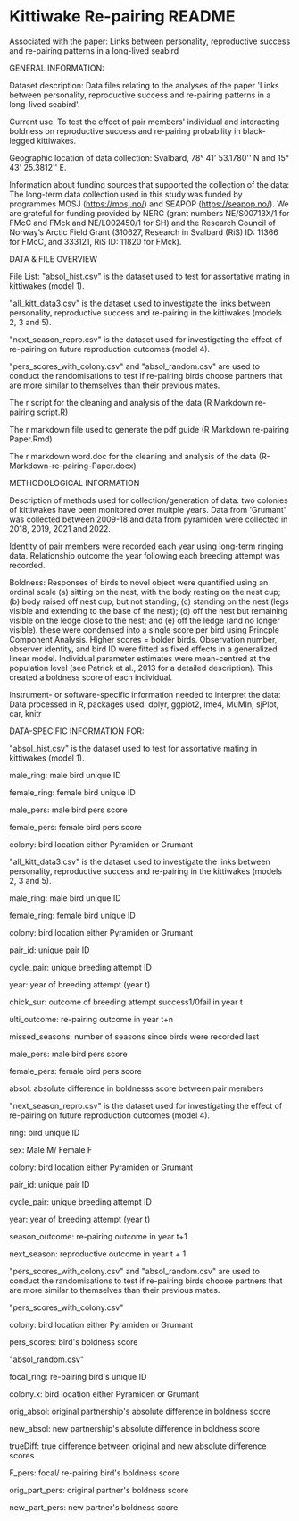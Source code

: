 # Kittiwake Re-pairing README
Associated with the paper: Links between personality, reproductive success and re-pairing patterns in a long-lived seabird 

GENERAL INFORMATION: 

Dataset description: Data files relating to the analyses of the paper 'Links between personality, reproductive success and re-pairing patterns in a long-lived seabird'. 

Current use: To test the effect of pair members' individual and interacting boldness on reproductive success and re-pairing probability in black-legged kittiwakes.

Geographic location of data collection: Svalbard, 78° 41' 53.1780'' N and 15° 43' 25.3812'' E.

Information about funding sources that supported the collection of the data: The long-term data collection used in this study was funded by programmes MOSJ (https://mosj.no/) and SEAPOP (https://seapop.no/). We are grateful for funding provided by NERC (grant numbers NE/S00713X/1 for FMcC and FMck and NE/L002450/1 for SH) and the Research Council of Norway’s Arctic Field Grant (310627, Research in Svalbard (RiS) ID: 11366 for FMcC, and 333121, RiS ID: 11820 for FMck). 

DATA & FILE OVERVIEW

File List: 
"absol_hist.csv" is the dataset used to test for assortative mating in kittiwakes (model 1). 

"all_kitt_data3.csv" is the dataset used to investigate the links between personality, reproductive success and re-pairing in the kittiwakes (models 2, 3 and 5). 

"next_season_repro.csv" is the dataset used for investigating the effect of re-pairing on future reproduction outcomes (model 4).

"pers_scores_with_colony.csv" and "absol_random.csv" are used to conduct the randomisations to test if re-pairing birds choose partners that are more similar to themselves than their previous mates. 

The r script for the cleaning and analysis of the data (R Markdown re-pairing script.R)

The r markdown file used to generate the pdf guide (R Markdown re-pairing Paper.Rmd)

The r markdown word.doc for the cleaning and analysis of the data (R-Markdown-re-pairing-Paper.docx)

METHODOLOGICAL INFORMATION

Description of methods used for collection/generation of data: two colonies of kittiwakes have been monitored over multple years. Data from 'Grumant' was collected between 2009-18 and data from pyramiden were collected in 2018, 2019, 2021 and 2022.

Identity of pair members were recorded each year using long-term ringing data. Relationship outcome the year following each breeding attempt was recorded.

Boldness: Responses of  birds to novel object were quantified using an ordinal scale (a) sitting on the nest, with the body resting on the nest cup; (b) body raised off nest cup, but not standing; (c) standing on the nest (legs visible and extending to the base of the nest); (d) off the nest but remaining visible on the ledge close to the nest; and (e) off the ledge (and no longer visible). these were condensed into a single score per bird using Princple Component Analysis. Higher scores = bolder birds. Observation number, observer identity, and bird ID were fitted as fixed effects in a generalized linear model. Individual parameter estimates were mean-centred at the population level (see Patrick et al., 2013 for a detailed description). This created a boldness score of each individual.

Instrument- or software-specific information needed to interpret the data: Data processed in R, packages used: dplyr, ggplot2, lme4, MuMIn, sjPlot, car, knitr

DATA-SPECIFIC INFORMATION FOR: 

"absol_hist.csv" is the dataset used to test for assortative mating in kittiwakes (model 1). 

 male_ring: male bird unique ID
 
 female_ring: female bird unique ID
 
 male_pers: male bird pers score
 
 female_pers: female bird pers score
 
 colony: bird location either Pyramiden or Grumant
 
 
 "all_kitt_data3.csv" is the dataset used to investigate the links between personality, reproductive success and re-pairing in the kittiwakes (models 2, 3 and 5). 
 
  male_ring: male bird unique ID
  
 female_ring: female bird unique ID
 
 colony: bird location either Pyramiden or Grumant
 
 pair_id: unique pair ID
 
 cycle_pair: unique breeding attempt ID
 
 year: year of breeding attempt (year t)
 
 chick_sur: outcome of breeding attempt success1/0fail in year t
 
 ulti_outcome: re-pairing outcome in year t+n
 
 missed_seasons: number of seasons since birds were recorded last
 
 male_pers: male bird pers score
 
 female_pers: female bird pers score
 
 absol: absolute difference in boldnesss score between pair members
 
 
 "next_season_repro.csv" is the dataset used for investigating the effect of re-pairing on future reproduction outcomes (model 4).
 
 ring: bird unique ID
 
 sex: Male M/ Female F
 
 colony: bird location either Pyramiden or Grumant
 
 pair_id: unique pair ID
 
 cycle_pair: unique breeding attempt ID
 
 year: year of breeding attempt (year t)
 
 season_outcome: re-pairing outcome in year t+1
 
 next_season: reproductive outcome in year t + 1
 
 "pers_scores_with_colony.csv" and "absol_random.csv" are used to conduct the randomisations to test if re-pairing birds choose partners that are more similar to themselves than their previous mates. 
 
 "pers_scores_with_colony.csv"
 
 colony: bird location either Pyramiden or Grumant
 
 pers_scores: bird's boldness score
 
 "absol_random.csv"
 
 focal_ring: re-pairing bird's unique ID
 
 colony.x: bird location either Pyramiden or Grumant
 
 orig_absol: original partnership's absolute difference in boldness score
 
 new_absol: new partnership's absolute difference in boldness score
 
 trueDiff: true difference between original and new absolute difference scores
 
 F_pers: focal/ re-pairing bird's boldness score
 
 orig_part_pers: original partner's boldness score
 
 new_part_pers: new partner's boldness score
